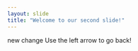 ```yaml
---
layout: slide
title: "Welcome to our second slide!"
---
```

new change
Use the left arrow to go back!